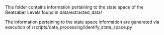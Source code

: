 This folder contains information pertaining to the state space of the Beatsaber Levels found in data/extracted_data/

The information pertaining to the state space information are generated via execution of /scripts/data_processing/identify_state_space.py

